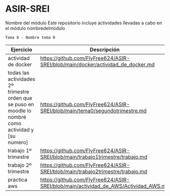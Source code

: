 # ASIR-SREI
Nombre del módulo
Este repositorio incluye actividades llevadas a cabo en el módulo nombredelmódulo


    Tema 0 - Nombre tema 0
  
| Ejercicio   | Descripción   |
| ----------- | ------------- |
| actividad de docker |      https://github.com/FlyFree624/ASIR-SREI/blob/main/docker/actividad_de_docker.md        |
| todas las actividades 2º trimestre orden que se puso en moodle lo nombré como actividad y [su numero]  |  https://github.com/FlyFree624/ASIR-SREI/blob/main/tema0/segundotrimestre.md         |
| trabajo 1º trimestre |    https://github.com/FlyFree624/ASIR-SREI/blob/main/trabajo1trimestre/trabajo.md           |
| trabajo 2º trimestre|   https://github.com/FlyFree624/ASIR-SREI/blob/main/trabajo2trimestre/trabajo.md            |
| practica aws | https://github.com/FlyFree624/ASIR-SREI/blob/main/actividad_de_AWS/Actividad_AWS.md          |
